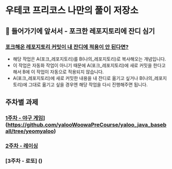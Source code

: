 # 우테코 프리코스 나만의 풀이 저장소 

## 🤮 들어가기에 앞서서 - 포크한 레포지토리에 잔디 심기
### [포크해온 레포지토리 커밋이 내 잔디에 적용이 안 된다면?](https://velog.io/@yeomyaloo/Git-fork-repository%EC%97%90-commit-%ED%9B%84%EC%97%90-%EC%9E%94%EB%94%94%EB%A5%BC-%EC%8B%AC%EC%96%B4%EB%B3%B4%EC%9E%90)
- 해당 작업은 A(포크_레포지토리)를 B(나의_레포지토리)로 복사해오는 개념입니다.
- 이 작업은 자동화 작업이 아니기 때문에 A(포크_레포지토리)에 새로 커밋을 한다고 해서 B에 이 작업이 자동으로 적용되지 않습니다.
- A(포크_레포지토리)에 새로 커밋한 내용을 내 잔디로 옮기고 싶거나 B(나의_레포지토리)에 그대로 옮기고 싶을 경우엔 해당 작업을 다시 진행해주면 됩니다.

## 주차별 과제
### [1주차 - 야구 게임]([https://github.com/yeomyaloo/java-baseball-6/tree/yeomyaloo)](https://github.com/yalooWoowaPreCourse/yaloo_java_baseball/tree/yeomyaloo)
### [2주차 - 레이싱](https://github.com/yeomyaloo/java-racingcar-6/tree/yeomyaloo)
### [3주차 - 로또] ()



